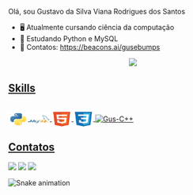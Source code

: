 Olá, sou Gustavo da Silva Viana Rodrigues dos Santos

- 🖥️ Atualmente cursando ciência da computação
- 🤖 Estudando Python e MySQL
- 📱 Contatos: https://beacons.ai/gusebumps

<div align="center">
  <a href="https://github.com/guusebumps">
  <img height="180em" src="https://github-readme-stats.vercel.app/api?username=guusebumps&show_icons=true&theme=tokyonight&include_all_commits=true&count_private=true"/>
</div>

  ## Skills
  <div style="display: inline_block"><br>
  <img align="center" alt="Gus-Py" height="30" width="40" src="https://raw.githubusercontent.com/devicons/devicon/master/icons/python/python-original.svg">
  <img align="center" alt="Gus-MySQL" height="30" width="40" src="https://raw.githubusercontent.com/devicons/devicon/master/icons/mysql/mysql-original-wordmark.svg">
  <img align="center" alt="Gus-HTML" height="30" width="40" src="https://raw.githubusercontent.com/devicons/devicon/master/icons/html5/html5-original.svg">
  <img align="center" alt="Gus-CSS" height="30" width="40" src="https://raw.githubusercontent.com/devicons/devicon/master/icons/css3/css3-original.svg">
  <img align="center" alt="Gus-C++" height="30" width="40" src="https://worldvectorlogo.com/download/javascript-1.svg">
</div>
  
  ## Contatos
  <div> 
  <a href="https://www.instagram.com/tech.gus/" target="_blank"><img src="https://img.shields.io/badge/-Instagram-%23E4405F?style=for-the-badge&logo=instagram&logoColor=white" target="_blank"></a> 
  <a href = "mailto:guussvianna@gmail.com"><img src="https://img.shields.io/badge/-Gmail-%23333?style=for-the-badge&logo=gmail&logoColor=white" target="_blank"></a>
  <a href="https://www.linkedin.com/in/gustavo-santos-353b4a251/" target="_blank"><img src="https://img.shields.io/badge/-LinkedIn-%230077B5?style=for-the-badge&logo=linkedin&logoColor=white" target="_blank"></a> 
 
  ![Snake animation](https://github.com/guusebumps/guusebumps/blob/output/github-contribution-grid-snake.svg) 
 
</div>
